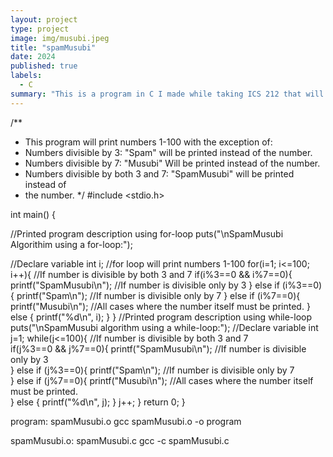 ```yaml
---
layout: project
type: project
image: img/musubi.jpeg
title: "spamMusubi"
date: 2024
published: true
labels:
  - C
summary: "This is a program in C I made while taking ICS 212 that will print my favorite food in a way that practices using the modulo operator"
---
```


/**
 * This program will print numbers 1-100 with the exception of: 
 * Numbers divisible by 3: "Spam" will be printed instead of the number.
 * Numbers divisible by 7: "Musubi" Will be printed instead of the number.
 * Numbers divisible by both 3 and 7: "SpamMusubi" will be printed instead of
 * the number.
 */
#include <stdio.h>

int main() {

  //Printed program description using for-loop
  puts("\nSpamMusubi Algorithim using a for-loop:");
  
  //Declare variable
  int i;
  //for loop will print numbers 1-100
  for(i=1; i<=100; i++){
    //If number is divisible by both 3 and 7
    if(i%3==0 && i%7==0){
      printf("SpamMusubi\n");
      //If number is divisible only by 3
    } else if (i%3==0){
      printf("Spam\n");
      //If number is divisible only by 7
    } else if (i%7==0){
      printf("Musubi\n");
      //All cases where the number itself must be printed.
    } else {
      printf("%d\n", i); 
    }
  }
  //Printed program description using while-loop
  puts("\nSpamMusubi algorithm using a while-loop:");
  //Declare variable
  int j=1;
  while(j<=100){
    //If number is divisible by both 3 and 7                                   
    if(j%3==0 && j%7==0){
      printf("SpamMusubi\n");
      //If number is divisible only by 3                                       
    } else if (j%3==0){
      printf("Spam\n");
      //If number is divisible only by 7                                       
    } else if (j%7==0){
      printf("Musubi\n");
      //All cases where the number itself must be printed.                     
    } else {
      printf("%d\n", j);
    }
    j++;
  }
  return 0;
}

program: spamMusubi.o
	gcc spamMusubi.o -o program

spamMusubi.o: spamMusubi.c
	gcc -c spamMusubi.c 

